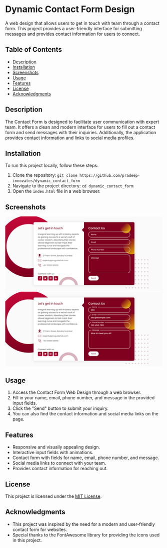 # Dynamic Contact Form Design

A web design that allows users to get in touch with team through a contact form. This project provides a user-friendly interface for submitting messages and provides contact information for users to connect.

## Table of Contents

- [Description](#description)
- [Installation](#installation)
- [Screenshots](#screenshots)
- [Usage](#usage)
- [Features](#features)
- [License](#license)
- [Acknowledgments](#acknowledgments)

## Description

The Contact Form is designed to facilitate user communication with expert team. It offers a clean and modern interface for users to fill out a contact form and send messages with their inquiries. Additionally, the application provides contact information and links to social media profiles.

## Installation

To run this project locally, follow these steps:

1. Clone the repository: `git clone https://github.com/pradeep-innovates/dynamic_contact_form`
2. Navigate to the project directory: `cd dynamic_contact_form`
3. Open the `index.html` file in a web browser.

## Screenshots

![Contact Form](screenshots/contact-form.png)
![Contact Info](screenshots/contact-info.png)

## Usage

1. Access the Contact Form Web Design through a web browser.
2. Fill in your name, email, phone number, and message in the provided input fields.
3. Click the "Send" button to submit your inquiry.
4. You can also find the contact information and social media links on the page.

## Features

- Responsive and visually appealing design.
- Interactive input fields with animations.
- Contact form with fields for name, email, phone number, and message.
- Social media links to connect with your team.
- Provides contact information for reaching out.

## License

This project is licensed under the [MIT License](LICENSE).

## Acknowledgments

- This project was inspired by the need for a modern and user-friendly contact form for websites.
- Special thanks to the FontAwesome library for providing the icons used in this project.

